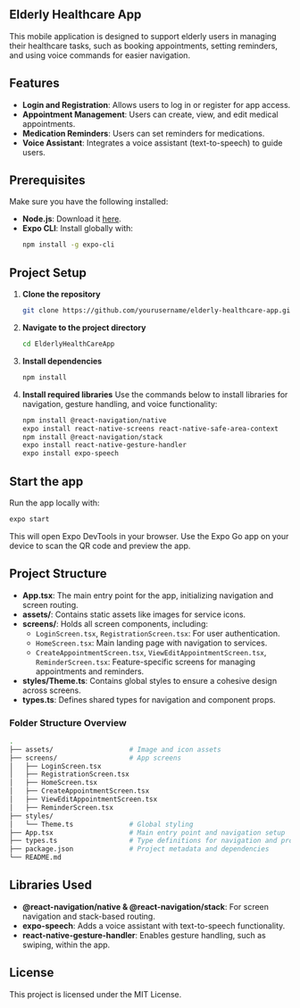 ## Elderly Healthcare App
This mobile application is designed to support elderly users in managing their healthcare tasks, such as booking appointments, setting reminders, and using voice commands for easier navigation.

## Features

- **Login and Registration**: Allows users to log in or register for app access.
- **Appointment Management**: Users can create, view, and edit medical appointments.
- **Medication Reminders**: Users can set reminders for medications.
- **Voice Assistant**: Integrates a voice assistant (text-to-speech) to guide users.

## Prerequisites

Make sure you have the following installed:

- **Node.js**: Download it [here](https://nodejs.org/).
- **Expo CLI**: Install globally with:
    ```bash
    npm install -g expo-cli
    ```

## Project Setup

1. **Clone the repository**
     ```bash
     git clone https://github.com/yourusername/elderly-healthcare-app.git
     ```

2. **Navigate to the project directory**
     ```bash
     cd ElderlyHealthCareApp
     ```

3. **Install dependencies**
     ```bash
     npm install
     ```

4. **Install required libraries**
     Use the commands below to install libraries for navigation, gesture handling, and voice functionality:
     ```bash
     npm install @react-navigation/native
     expo install react-native-screens react-native-safe-area-context
     npm install @react-navigation/stack
     expo install react-native-gesture-handler
     expo install expo-speech
     ```

## Start the app

Run the app locally with:
```bash
expo start
```
This will open Expo DevTools in your browser. Use the Expo Go app on your device to scan the QR code and preview the app.

## Project Structure

- **App.tsx**: The main entry point for the app, initializing navigation and screen routing.
- **assets/**: Contains static assets like images for service icons.
- **screens/**: Holds all screen components, including:
    - `LoginScreen.tsx`, `RegistrationScreen.tsx`: For user authentication.
    - `HomeScreen.tsx`: Main landing page with navigation to services.
    - `CreateAppointmentScreen.tsx`, `ViewEditAppointmentScreen.tsx`, `ReminderScreen.tsx`: Feature-specific screens for managing appointments and reminders.
- **styles/Theme.ts**: Contains global styles to ensure a cohesive design across screens.
- **types.ts**: Defines shared types for navigation and component props.

### Folder Structure Overview

```bash
.
├── assets/                   # Image and icon assets
├── screens/                  # App screens
│   ├── LoginScreen.tsx
│   ├── RegistrationScreen.tsx
│   ├── HomeScreen.tsx
│   ├── CreateAppointmentScreen.tsx
│   ├── ViewEditAppointmentScreen.tsx
│   ├── ReminderScreen.tsx
├── styles/
│   └── Theme.ts              # Global styling
├── App.tsx                   # Main entry point and navigation setup
├── types.ts                  # Type definitions for navigation and props
├── package.json              # Project metadata and dependencies
└── README.md
```

## Libraries Used

- **@react-navigation/native & @react-navigation/stack**: For screen navigation and stack-based routing.
- **expo-speech**: Adds a voice assistant with text-to-speech functionality.
- **react-native-gesture-handler**: Enables gesture handling, such as swiping, within the app.

## License

This project is licensed under the MIT License.